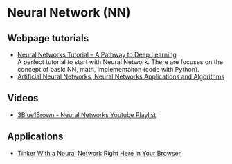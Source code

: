 # Neural Network (NN)

## Webpage tutorials
* [Neural Networks Tutorial – A Pathway to Deep Learning](http://adventuresinmachinelearning.com/neural-networks-tutorial/)
<br />A perfect tutorial to start with Neural Network. There are focuses on the concept of basic NN, math, implementaiton (code with Python).
* [Artificial Neural Networks, Neural Networks Applications and Algorithms](https://www.xenonstack.com/blog/data-science/artificial-neural-networks-applications-algorithms/)

## Videos
* [3Blue1Brown - Neural Networks Youtube Playlist](https://www.youtube.com/playlist?list=PLZHQObOWTQDNU6R1_67000Dx_ZCJB-3pi)

## Applications
* [Tinker With a Neural Network Right Here in Your Browser](https://playground.tensorflow.org)
